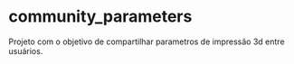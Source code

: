 # community_parameters
Projeto com o objetivo de compartilhar parametros de impressão 3d entre usuários.
